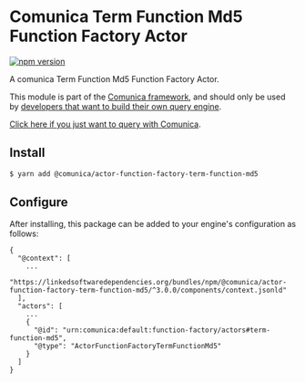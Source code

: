 # Comunica Term Function Md5 Function Factory Actor

[![npm version](https://badge.fury.io/js/%40comunica%2Factor-function-factory-term-function-md5.svg)](https://www.npmjs.com/package/@comunica/actor-function-factory-term-function-md5)

A comunica Term Function Md5 Function Factory Actor.

This module is part of the [Comunica framework](https://github.com/comunica/comunica),
and should only be used by [developers that want to build their own query engine](https://comunica.dev/docs/modify/).

[Click here if you just want to query with Comunica](https://comunica.dev/docs/query/).

## Install

```bash
$ yarn add @comunica/actor-function-factory-term-function-md5
```

## Configure

After installing, this package can be added to your engine's configuration as follows:
```text
{
  "@context": [
    ...
    "https://linkedsoftwaredependencies.org/bundles/npm/@comunica/actor-function-factory-term-function-md5/^3.0.0/components/context.jsonld"
  ],
  "actors": [
    ...
    {
      "@id": "urn:comunica:default:function-factory/actors#term-function-md5",
      "@type": "ActorFunctionFactoryTermFunctionMd5"
    }
  ]
}
```
